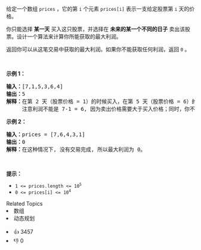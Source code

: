 <p>给定一个数组 <code>prices</code> ，它的第&nbsp;<code>i</code> 个元素&nbsp;<code>prices[i]</code> 表示一支给定股票第 <code>i</code> 天的价格。</p>

<p>你只能选择 <strong>某一天</strong> 买入这只股票，并选择在 <strong>未来的某一个不同的日子</strong> 卖出该股票。设计一个算法来计算你所能获取的最大利润。</p>

<p>返回你可以从这笔交易中获取的最大利润。如果你不能获取任何利润，返回 <code>0</code> 。</p>

<p>&nbsp;</p>

<p><strong>示例 1：</strong></p>

<pre>
<strong>输入：</strong>[7,1,5,3,6,4]
<strong>输出：</strong>5
<strong>解释：</strong>在第 2 天（股票价格 = 1）的时候买入，在第 5 天（股票价格 = 6）的时候卖出，最大利润 = 6-1 = 5 。
     注意利润不能是 7-1 = 6, 因为卖出价格需要大于买入价格；同时，你不能在买入前卖出股票。
</pre>

<p><strong>示例 2：</strong></p>

<pre>
<strong>输入：</strong>prices = [7,6,4,3,1]
<strong>输出：</strong>0
<strong>解释：</strong>在这种情况下, 没有交易完成, 所以最大利润为 0。
</pre>

<p>&nbsp;</p>

<p><strong>提示：</strong></p>

<ul> 
 <li><code>1 &lt;= prices.length &lt;= 10<sup>5</sup></code></li> 
 <li><code>0 &lt;= prices[i] &lt;= 10<sup>4</sup></code></li> 
</ul>

<div><div>Related Topics</div><div><li>数组</li><li>动态规划</li></div></div><br><div><li>👍 3457</li><li>👎 0</li></div>